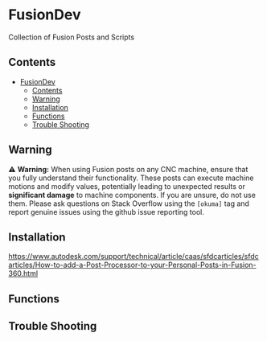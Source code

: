 # FusionDev
Collection of Fusion Posts and Scripts



 ## Contents
- [FusionDev](#fusiondev)
  - [Contents](#contents)
  - [Warning](#warning)
  - [Installation](#installation)
  - [Functions](#functions)
  - [Trouble Shooting](#trouble-shooting)
## Warning
 ⚠ **Warning:** When using Fusion posts on any CNC machine, ensure that you fully understand their functionality. These posts can execute machine motions and modify values, potentially leading to unexpected results or **significant damage** to machine components. If you are unsure, do not use them. Please ask questions on Stack Overflow using the `[okuma]` tag and report genuine issues using the github issue reporting tool.

## Installation
 https://www.autodesk.com/support/technical/article/caas/sfdcarticles/sfdcarticles/How-to-add-a-Post-Processor-to-your-Personal-Posts-in-Fusion-360.html

 ## Functions

 ## Trouble Shooting

